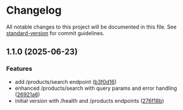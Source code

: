 # Changelog

All notable changes to this project will be documented in this file. See [standard-version](https://github.com/conventional-changelog/standard-version) for commit guidelines.

## 1.1.0 (2025-06-23)


### Features

* add /products/search endpoint ([b3f0d16](https://github.com/h4mmad/moonrider-devops/commit/b3f0d160d470450980ec152a90a04c55d68d2e39))
* enhanced /products/search with query params and error handling ([26921a6](https://github.com/h4mmad/moonrider-devops/commit/26921a6ad08266543099a69cf97bea454c169d23))
* initial version with /health and /products endpoints ([276f18b](https://github.com/h4mmad/moonrider-devops/commit/276f18b6b52c0365dc692173996a71391fb7bb79))
